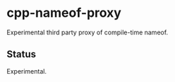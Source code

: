 # cpp-nameof-proxy

Experimental third party proxy of compile-time nameof.

## Status

Experimental.
